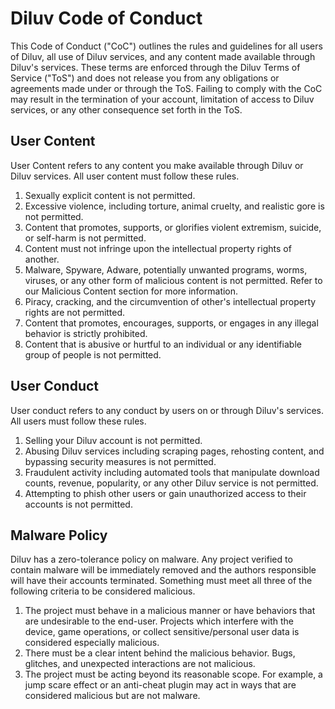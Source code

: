# Diluv Code of Conduct
This Code of Conduct ("CoC") outlines the rules and guidelines for all users of Diluv, all use of Diluv services, and any content made available through Diluv's services. These terms are enforced through the Diluv Terms of Service ("ToS") and does not release you from any obligations or agreements made under or through the ToS. Failing to comply with the CoC may result in the termination of your account, limitation of access to Diluv services, or any other consequence set forth in the ToS.

## User Content
User Content refers to any content you make available through Diluv or Diluv services. All user content must follow these rules.

1. Sexually explicit content is not permitted.
2. Excessive violence, including torture, animal cruelty, and realistic gore is not permitted.
3. Content that promotes, supports, or glorifies violent extremism, suicide, or self-harm is not permitted.
4. Content must not infringe upon the intellectual property rights of another.
5. Malware, Spyware, Adware, potentially unwanted programs, worms, viruses, or any other form of malicious content is not permitted. Refer to our Malicious Content section for more information.
6. Piracy, cracking, and the circumvention of other's intellectual property rights are not permitted.
7. Content that promotes, encourages, supports, or engages in any illegal behavior is strictly prohibited.
8. Content that is abusive or hurtful to an individual or any identifiable group of people is not permitted.

## User Conduct
User conduct refers to any conduct by users on or through Diluv's services. All users must follow these rules.

1. Selling your Diluv account is not permitted.
2. Abusing Diluv services including scraping pages, rehosting content, and bypassing security measures is not permitted.
3. Fraudulent activity including automated tools that manipulate download counts, revenue, popularity, or any other Diluv service is not permitted.
4. Attempting to phish other users or gain unauthorized access to their accounts is not permitted.

## Malware Policy
Diluv has a zero-tolerance policy on malware. Any project verified to contain malware will be immediately removed and the authors responsible will have their accounts terminated. Something must meet all three of the following criteria to be considered malicious.

1. The project must behave in a malicious manner or have behaviors that are undesirable to the end-user. Projects which interfere with the device, game operations, or collect sensitive/personal user data is considered especially malicious.
2. There must be a clear intent behind the malicious behavior. Bugs, glitches, and unexpected interactions are not malicious.
3. The project must be acting beyond its reasonable scope. For example, a jump scare effect or an anti-cheat plugin may act in ways that are considered malicious but are not malware.